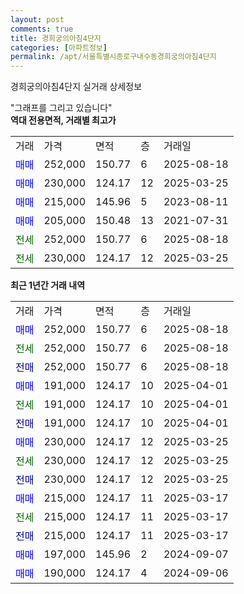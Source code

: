 ```yaml
---
layout: post
comments: true
title: 경희궁의아침4단지
categories: [아파트정보]
permalink: /apt/서울특별시종로구내수동경희궁의아침4단지
---
```


경희궁의아침4단지 실거래 상세정보

<script type="text/javascript">
  google.charts.load('current', {'packages':['line', 'corechart']});
  google.charts.setOnLoadCallback(drawChart);

  function drawChart() {
    var data = new google.visualization.DataTable();
    data.addColumn('date', '거래일');
    data.addColumn('number', "매매");
    data.addColumn('number', "전세");
    data.addColumn('number', "전매");

    data.addRows([[new Date(Date.parse("2025-08-18")), 252000, null, null], [new Date(Date.parse("2025-08-18")), null, 252000, null], [new Date(Date.parse("2025-08-18")), null, null, 252000], [new Date(Date.parse("2025-04-01")), 191000, null, null], [new Date(Date.parse("2025-04-01")), null, 191000, null], [new Date(Date.parse("2025-04-01")), null, null, 191000], [new Date(Date.parse("2025-03-25")), 230000, null, null], [new Date(Date.parse("2025-03-25")), null, 230000, null], [new Date(Date.parse("2025-03-25")), null, null, 230000], [new Date(Date.parse("2025-03-17")), 215000, null, null], [new Date(Date.parse("2025-03-17")), null, 215000, null], [new Date(Date.parse("2025-03-17")), null, null, 215000], [new Date(Date.parse("2024-09-07")), 197000, null, null], [new Date(Date.parse("2024-09-06")), 190000, null, null]]);

    var options = {
      hAxis: {
        format: 'yyyy/MM/dd'
      },    
      lineWidth: 0,
      pointsVisible: true,    
      title: '최근 1년간 유형별 실거래가 분포',
      legend: { position: 'bottom' }
    };

    var formatter = new google.visualization.NumberFormat({pattern:'###,###'} );
    formatter.format(data, 1);
    formatter.format(data, 2);
    
    setTimeout(function() {
        var chart = new google.visualization.LineChart(document.getElementById('columnchart_material'));
        chart.draw(data, (options));
        document.getElementById('loading').style.display = 'none';
    }, 200);
  }
</script>


<div id="loading" style="z-index:20; display: block; margin-left: 0px">"그래프를 그리고 있습니다"</div>
<div id="columnchart_material" style="width: 95%; margin-left: 0px; display: block"></div>
<!-- contents start -->
<b>역대 전용면적, 거래별 최고가</b>
<table class="sortable">
    <tr>
      <td>거래</td>
      <td>가격</td>
      <td>면적</td>
      <td>층</td>
      <td>거래일</td>
    </tr>
        <tr>
          <td><a style="color: blue">매매</a></td>
          <td>252,000</td>
          <td>150.77</td>
          <td>6</td>
          <td>2025-08-18</td>
        </tr>            <tr>
          <td><a style="color: blue">매매</a></td>
          <td>230,000</td>
          <td>124.17</td>
          <td>12</td>
          <td>2025-03-25</td>
        </tr>            <tr>
          <td><a style="color: blue">매매</a></td>
          <td>215,000</td>
          <td>145.96</td>
          <td>5</td>
          <td>2023-08-11</td>
        </tr>            <tr>
          <td><a style="color: blue">매매</a></td>
          <td>205,000</td>
          <td>150.48</td>
          <td>13</td>
          <td>2021-07-31</td>
        </tr>        
        <tr>
              <td><a style="color: darkgreen">전세</a></td>
              <td>252,000</td>
              <td>150.77</td>
              <td>6</td>
              <td>2025-08-18</td>
            </tr>            <tr>
              <td><a style="color: darkgreen">전세</a></td>
              <td>230,000</td>
              <td>124.17</td>
              <td>12</td>
              <td>2025-03-25</td>
            </tr>        
    
</table>

<b>최근 1년간 거래 내역</b>

<table class="sortable">
    <tr>
      <td>거래</td>
      <td>가격</td>
      <td>면적</td>
      <td>층</td>
      <td>거래일</td>
    </tr>
    <tr>
      <td><a style="color: blue">매매</a></td>
      <td>252,000</td>
      <td>150.77</td>
      <td>6</td>
      <td>2025-08-18</td>
    </tr>          <tr>
      <td><a style="color: darkgreen">전세</a></td>
      <td>252,000</td>
      <td>150.77</td>
      <td>6</td>
      <td>2025-08-18</td>
    </tr>          <tr>
      <td><a style="color: darkblue">전매</a></td>
      <td>252,000</td>
      <td>150.77</td>
      <td>6</td>
      <td>2025-08-18</td>
    </tr>          <tr>
      <td><a style="color: blue">매매</a></td>
      <td>191,000</td>
      <td>124.17</td>
      <td>10</td>
      <td>2025-04-01</td>
    </tr>          <tr>
      <td><a style="color: darkgreen">전세</a></td>
      <td>191,000</td>
      <td>124.17</td>
      <td>10</td>
      <td>2025-04-01</td>
    </tr>          <tr>
      <td><a style="color: darkblue">전매</a></td>
      <td>191,000</td>
      <td>124.17</td>
      <td>10</td>
      <td>2025-04-01</td>
    </tr>          <tr>
      <td><a style="color: blue">매매</a></td>
      <td>230,000</td>
      <td>124.17</td>
      <td>12</td>
      <td>2025-03-25</td>
    </tr>          <tr>
      <td><a style="color: darkgreen">전세</a></td>
      <td>230,000</td>
      <td>124.17</td>
      <td>12</td>
      <td>2025-03-25</td>
    </tr>          <tr>
      <td><a style="color: darkblue">전매</a></td>
      <td>230,000</td>
      <td>124.17</td>
      <td>12</td>
      <td>2025-03-25</td>
    </tr>          <tr>
      <td><a style="color: blue">매매</a></td>
      <td>215,000</td>
      <td>124.17</td>
      <td>11</td>
      <td>2025-03-17</td>
    </tr>          <tr>
      <td><a style="color: darkgreen">전세</a></td>
      <td>215,000</td>
      <td>124.17</td>
      <td>11</td>
      <td>2025-03-17</td>
    </tr>          <tr>
      <td><a style="color: darkblue">전매</a></td>
      <td>215,000</td>
      <td>124.17</td>
      <td>11</td>
      <td>2025-03-17</td>
    </tr>          <tr>
      <td><a style="color: blue">매매</a></td>
      <td>197,000</td>
      <td>145.96</td>
      <td>2</td>
      <td>2024-09-07</td>
    </tr>          <tr>
      <td><a style="color: blue">매매</a></td>
      <td>190,000</td>
      <td>124.17</td>
      <td>4</td>
      <td>2024-09-06</td>
    </tr>      </table>
<!-- contents end -->    

